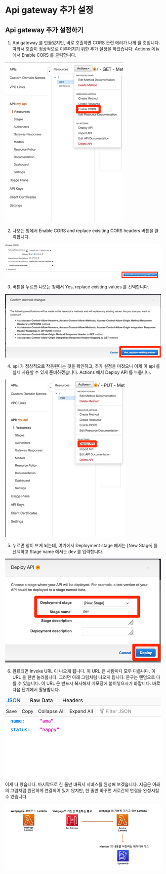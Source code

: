 # Api gateway 추가 설정
## Api gateway 추가 설정하기
1. Api gateway 를 만들었지만, 바로 호출하면 CORS 관련 에러가 나게 될 것입니다. 따라서 호출이 정상적으로 이루어지기 위한 추가 설정을 하겠습니다. Actions 메뉴에서 Enable CORS 를 클릭합니다.

![](./images/create-apigateway-13-2.png)

2. 나오는 창에서 Enable CORS and replace exisiting CORS headers 버튼을 클릭합니다.

![](./images/create-apigateway-13-3.png)

3. 버튼을 누르면 나오는 창에서 Yes, replace existing values 를 선택합니다.

![](./images/create-apigateway-13-4.png)

4. api 가 정상적으로 작동된다는 것을 확인하고, 추가 설정을 마쳤으니 이제 이 api 를 실제 사용할 수 있게 준비하겠습니다. Actions 에서 Deploy API 를 누릅니다.

![](./images/create-apigateway-14.png)

5. 누르면 창이 뜨게 되는데, 여기에서 Deployment stage 에서는 [New Stage] 를 선택하고 Stage name 에서는 dev 를 입력합니다.

![](./images/create-apigateway-15.png)

6. 완료되면 Invoke URL 이 나오게 됩니다. 이 URL 은 사람마다 모두 다릅니다. 이 URL 을 한번 눌러봅니다. 그러면 아래 그림처럼 나오게 됩니다. 문구는 랜덤으로 다를 수 있습니다. 이 URL 은 반드시 복사해서 메모장에 붙어넣으시기 바랍니다. 바로 다음 단계에서 활용합니다.

![](./images/create-apigateway-16.png)

이제 다 왔습니다. 마지막으로 한 줄만 바꿔서 서비스를 완성해 보겠습니다. 지금은 아래의 그림처럼 완전하게 연결되어 있지 않지만, 한 줄만 바꾸면 서로간의 연결을 완성시킬 수 있습니다.

![](./images/create-apigateway-17.jpg)
